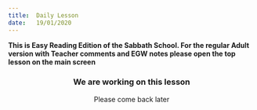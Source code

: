 ```yaml
---
title:  Daily Lesson
date:   19/01/2020
---
```


**This is Easy Reading Edition of the Sabbath School. For the regular Adult version with Teacher comments and EGW notes please open the top lesson on the main screen** 
### <center>We are working on this lesson</center>
<center>Please come back later</center>